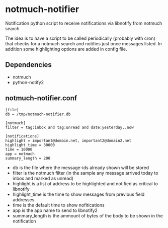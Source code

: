 # notmuch-notifier
Notification python script to receive notifications via libnotify from notmuch search

The idea is to have a script to be called periodically (probably with cron) that checks for a notmuch search and notifies just once messages listed. In addition some highlighting options are added in config file.

## Dependencies
* notmuch
* python-notify2

## notmuch-notifier.conf
```
[file]
db = /tmp/notmuch-notifier.db

[notmuch]
filter = tag:inbox and tag:unread and date:yesterday..now

[notifications]
highlight = important@domain.net, important2@domain2.net
highlight_time = 30000
time = 10000
app = notmuch
summary_length = 200
```

* db is the file where the message-ids already shown will be stored
* filter is the notmuch filter (in the sample any message arrived today to inbox and marked as unread)
* highlight is a list of address to be highlighted and notified as critical to libnotify
* highlight_time is the time to show messages from previous field addresses
* time is the default time to show nofitications
* app is the app name to send to libnotify2
* summary_length is the ammount of bytes of the body to be shown in the notification
